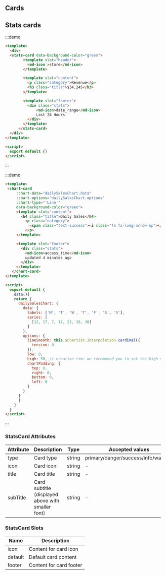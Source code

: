 ## Cards

<script>
module.exports = {
  data() {
   return {
    dailySalesChart: {
          data: {
            labels: ['M', 'T', 'W', 'T', 'F', 'S', 'S'],
            series: [
              [12, 17, 7, 17, 23, 18, 38]
            ]
          },
          options: {
            low: 0,
            high: 50, // creative tim: we recommend you to set the high sa the biggest value + something for a better look
            chartPadding: {
              top: 0,
              right: 0,
              bottom: 0,
              left: 0
            }
          }
        }
   }
  }
}
</script>

## Stats cards

:::demo
```html
<template>
  <div>
  <stats-card data-background-color="green">
        <template slot="header">
          <md-icon >store</md-icon>
        </template>

        <template slot="content">
          <p class="category">Revenue</p>
          <h3 class="title">$34,245</h3>
        </template>

        <template slot="footer">
          <div class="stats">
              <md-icon>date_range</md-icon>
              Last 24 Hours
          </div>
        </template>
      </stats-card>
  </div>
</template>

<script>
  export default {}
</script>
```
:::

:::demo
```html
<template>
 <chart-card
     :chart-data="dailySalesChart.data"
     :chart-options="dailySalesChart.options"
     :chart-type="'Line'"
     data-background-color="green">
     <template slot="content">
       <h4 class="title">Daily Sales</h4>
         <p class="category">
           <span class="text-success"><i class="fa fa-long-arrow-up"></i> 55% </span> increase in today sales.
         </p>
     </template>

     <template slot="footer">
       <div class="stats">
         <md-icon>access_time</md-icon>
         updated 4 minutes ago
       </div>
     </template>
   </chart-card>
</template>

<script>
  export default {
    data(){
    return {
      dailySalesChart: {
        data: {
          labels: ['M', 'T', 'W', 'T', 'F', 'S', 'S'],
          series: [
            [12, 17, 7, 17, 23, 18, 38]
          ]
        },
        options: {
          lineSmooth: this.$Chartist.Interpolation.cardinal({
            tension: 0
          }),
          low: 0,
          high: 50, // creative tim: we recommend you to set the high sa the biggest value + something for a better look
          chartPadding: {
            top: 0,
            right: 0,
            bottom: 0,
            left: 0
          }
        }
      }
      }
    }
  }
</script>
```
:::


### StatsCard Attributes
| Attribute      | Description    | Type      | Accepted values       | Default   |
|---------- |-------- |---------- |-------------  |-------- |
| type     | Card type   | string  |   primary/danger/success/info/warning        |     primary     |
| icon     | Card icon   | string  |   -        |     -     |
| title     | Card title   | string  |   -        |     —     |
| subTitle     | Card subtitle (displayed above with smaller font)  | string  |      -        |     -     |

### StatsCard Slots
| Name | Description |
|---------- |-------- |
|  icon  | Content for card icon |
|  default  | Default card content |
|  footer  | Content for card footer |

